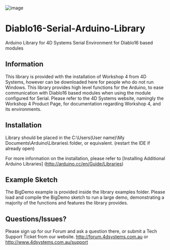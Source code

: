 ![image](http://www.4dsystems.com.au/imagenes/header.png)

Diablo16-Serial-Arduino-Library
=============================

Arduino Library for 4D Systems Serial Environment for Diablo16 based modules

## Information

This library is provided with the installation of Workshop 4 from 4D Systems, however can be downloaded here for people who do not run Windows.
This library provides high level functions for the Arduino, to ease communication with Diablo16 based modules when using the module configured for Serial.
Please refer to the 4D Systems website, namingly the Workshop 4 Product Page, for documentation regarding Workshop 4, and its environments.

## Installation

Library should be placed in the C:\Users\(User name)\My Documents\Arduino\Libraries\ folder, or equivalent. (restart the IDE if already open)

For more information on the installation, please refer to [Installing Additional Arduino Libraries] (http://arduino.cc/en/Guide/Libraries)

## Example Sketch

The BigDemo example is provided inside the library examples folder.
Please load and compile the BigDemo sketch to run a large demo, demonstrating a majority of the functions and features the library provides.

## Questions/Issues?

Please sign up for our Forum and ask a question there, or submit a Tech Support Ticket from our website.
http://forum.4dsystems.com.au or http://www.4dsystems.com.au/support
